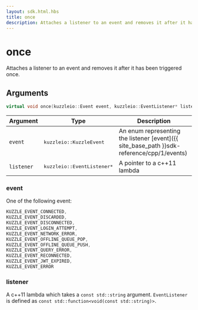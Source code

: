```yaml
---
layout: sdk.html.hbs
title: once
description: Attaches a listener to an event and removes it after it has been triggered once
---
```


# once

Attaches a listener to an event and removes it after it has been triggered once.

## Arguments

```cpp
virtual void once(kuzzleio::Event event, kuzzleio::EventListener* listener) = 0;
```

| Argument   | Type                      | Description
| ---------- | ------------------------- | ------------------------------------------------------------------------------------------------------
| `event`    | <pre>kuzzleio::KuzzleEvent</pre>           | An enum representing the listener [event]({{ site_base_path }}sdk-reference/cpp/1/events)
| `listener` | <pre>kuzzleio::EventListener*</pre> | A pointer to a c++11 lambda

### event

One of the following event:

```cpp
KUZZLE_EVENT_CONNECTED,
KUZZLE_EVENT_DISCARDED,
KUZZLE_EVENT_DISCONNECTED,
KUZZLE_EVENT_LOGIN_ATTEMPT,
KUZZLE_EVENT_NETWORK_ERROR,
KUZZLE_EVENT_OFFLINE_QUEUE_POP,
KUZZLE_EVENT_OFFLINE_QUEUE_PUSH,
KUZZLE_EVENT_QUERY_ERROR,
KUZZLE_EVENT_RECONNECTED,
KUZZLE_EVENT_JWT_EXPIRED,
KUZZLE_EVENT_ERROR
```

### listener

A c++11 lambda which takes a `const std::string` argument.
`EventListener` is defined as `const std::function<void(const std::string)>`.
